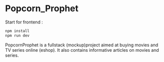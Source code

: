 # Popcorn_Prophet

Start for frontend :

```js
npm install
npm run dev
```

PopcornProphet is a fullstack (mockup)project aimed at buying movies and TV series online (eshop). It also contains informative articles on movies and series.
